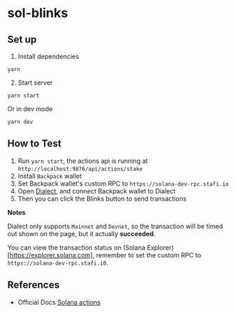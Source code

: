 # sol-blinks

## Set up

1. Install dependencies

```
yarn
```

2. Start server

```
yarn start
```

Or in dev mode

```
yarn dev
```

## How to Test

1. Run `yarn start`, the actions api is running at `http://localhost:9876/api/actions/stake`
2. Install `Backpack` wallet
3. Set Backpack wallet's custom RPC to `https://solana-dev-rpc.stafi.io`
4. Open [Dialect](https://dial.to/developer?url=http%3A%2F%2Flocalhost%3A9876%2Fapi%2Factions%2Fstake&cluster=mainnet), and connect Backpack wallet to Dialect
5. Then you can click the Blinks button to send transactions

**Notes**

Dialect only supports `Mainnet` and `Devnet`, so the transaction will be timed out shown on the page, but it actually **succeeded**.

You can view the transaction status on (Solana Explorer)[https://explorer.solana.com], remember to set the custom RPC to `https://solana-dev-rpc.stafi.i0`.

## References

- Official Docs [Solana actions](https://solana.com/docs/advanced/actions)
